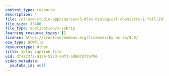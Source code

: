 ```yaml
---
content_type: resource
description: ''
file: /ol-ocw-studio-app/courses/5-07sc-biological-chemistry-i-fall-2013/dfa272f2d1295573a0f3ad687d755796_h20EdXcopeY.vtt
file_size: 33400
file_type: application/x-subrip
learning_resource_types: []
license: https://creativecommons.org/licenses/by-nc-sa/4.0/
ocw_type: OCWFile
resourcetype: Other
title: 3play caption file
uid: dfa272f2-d129-5573-a0f3-ad687d755796
video_metadata:
  youtube_id: null
---
```

